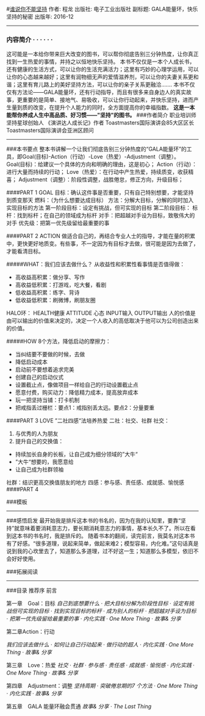 #[谁说你不能坚持](https://book.douban.com/subject/26921103/)
作者:  程龙
出版社: 电子工业出版社
副标题: GALA能量环，快乐坚持的秘密
出版年: 2016-12
***
### 内容简介  · · · · · ·
这可能是一本给你带来巨大改变的图书，可以帮你彻底告别三分钟热度，让你真正找到一生热爱的事情，并持之以恒地快乐坚持。
本书不仅仅是一本个人成长书，还有健康的生活方式，可以让你的生活充满活力；这里有巧妙的心理学运用，可以让你的心态越来越好；这里有润物细无声的爱情滋养剂，可以让你的夫妻关系更和谐；这里有育儿路上的美好坚持方法，可以让你的亲子关系更融洽…….
本书不仅仅有方法论——GALA能量环，还有行动指导，而且有很多来自身边人的真实故事，更重要的是简单、接地气、易吸收，可以让你行动起来，并快乐坚持，进而产生量到质的改变，在提升个人能力的同时，全方面提高你的幸福指数。
**这是一本能帮你养成人生中高品质、好习惯——"坚持”的图书。**
###作者简介 
职业培训师
坚持星球创始人
《演讲达人成长记》作者
Toastmasters国际演讲会85大区区长
Toastmasters国际演讲会亚洲区顾问
***
###本书要点
整本书讲解一个让我们彻底告别三分钟热度的“GALA能量环”的工具，即Goal(目标)-Action（行动）-Love（热爱）-Adjustment（调整）。
Goal(目标)：给建议一个具体的方向和明确的理由，这是初心；
Action（行动）：进行大量而持续的行动；
Love（热爱）：在行动中产生热爱，持续质变，收获精喜；
Adjustment（调整）：阶段性调整，战胜倦怠，修正方向，升级目标；

####PART 1 GOAL
目标：确认这件事是否重要，只有自己特别想要，才能坚持到质变那天
燃料：（为什么想要达成目标）
方法：分解大目标，分解的同时加入实现目标的方法
第一阶段目标：设定有挑战，但可实现的目标
第二阶段目标：
标杆：找到标杆；在自己的领域成为标杆
对手：把超越对手设为目标，致敬伟大的对手
优先级：把第一优先级留给最重要的事

####PART 2  ACTION
做适合自己的，再结合专业人士的指导，才能在量的积累中，更快更好地质变。有些事，不一定因为有目标才去做，很可能是因为去做了，才能看清目标。

#####WHAT：我们应该去做什么？
从收益性和积累性看事情是否值得做：
- 高收益高积累：做分享、写作
- 高收益低积累：打游戏，吃大餐，看剧
- 低收益高积累：练字、背诗
- 低收益低积累：刷微博，刷朋友圈

HALO环：
HEALTH健康 ATTITUDE 心态 INPUT输入  OUTPUT输出 
人的价值是由可以输出的价值来决定的，决定一个人收入的高低取决于他可以为公司创造出来的价值。

#####HOW
8个方法，降低启动的摩擦力：
- 当纠结要不要做的时候，去做
- 降低启动成本
- 启动前不要想着追求完美
- 创建自己的启动仪式
- 设置截止点，像做项目一样给自己的行动设置截止点
- 愿意付费，购买动力：降低精力成本，提高放弃成本
- 玩一把坚持当铺：打卡机制
- 把戒指丢过栅栏：要点1：戒指别丢太远。要点2：分量要重

####PART 3 LOVE
”二社四感“法培养热爱
二社：社交、社群
社交：
1. 与优秀的人为朋友
2. 提升自己的交换值：
- 持续加长自身的长板，让自己成为细分领域的”大牛“
- ”大牛“想要的，我愿意给
- 让自己成为社群领袖

社群：结识更高交换值朋友的地方
四感：参与感、责任感、成就感、愉悦感
####PART 4 

###模板

***
###感悟启发
最开始我是排斥这本书的书名的，因为在我的认知里，要靠“坚持”就意味着要消耗意志力，要长期消耗意志力的事情，基本长久不了。所以在看到这本书的书名时，我是排斥的。
随着书本的翻阅，读完前言，我莫名对这本书有了好感。“很多道理，说起来简单，做起来难2；模型容易，内化难。”这句话真是说到我的心坎里去了，知道那么多道理，过不好这一生；知道那么多模型，依旧不会好好使用。


###拓展阅读

***
###目录
推荐序
前言

第一章　Goal：目标
*自己到底想要什么 · 把大目标分解为阶段性目标 · 设定有挑战但可实现的目标 · 找到实现目标的标杆 · 成为别人的标杆 · 把超越对手设为目标 · 把第一优先级留给最重要的事 · 内化实践 · One More Thing · 故事& 分享*

第二章Action：行动

*我们应该去做什么 · 如何让自己行动起来 · 做行动的超人 · 内化实践 · One More Thing · 故事& 分享*

第三章　Love：热爱
*社交 · 社群 · 参与感 · 责任感 · 成就感 · 愉悦感 · 内化实践 · One More Thing · 故事& 分享*

第四章　Adjustment：调整
*坚持周期 · 突破倦怠期的7 个方法 · One More Thing · 内化实践 · 故事& 分享*

第五章　GALA 能量环融会贯通
*故事& 分享 · The Last Thing*